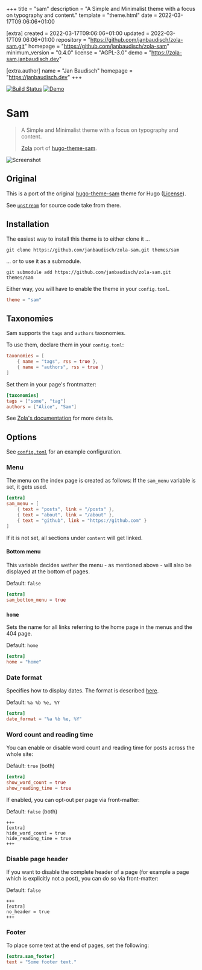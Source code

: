 
+++
title = "sam"
description = "A Simple and Minimalist theme with a focus on typography and content."
template = "theme.html"
date = 2022-03-17T09:06:06+01:00

[extra]
created = 2022-03-17T09:06:06+01:00
updated = 2022-03-17T09:06:06+01:00
repository = "https://github.com/janbaudisch/zola-sam.git"
homepage = "https://github.com/janbaudisch/zola-sam"
minimum_version = "0.4.0"
license = "AGPL-3.0"
demo = "https://zola-sam.janbaudisch.dev"

[extra.author]
name = "Jan Baudisch"
homepage = "https://janbaudisch.dev"
+++        

[![Build Status][build-img]][build-url]
[![Demo][demo-img]][demo-url]

# Sam

> A Simple and Minimalist theme with a focus on typography and content.
>
> [Zola][zola] port of [hugo-theme-sam][hugo-sam].

![Screenshot](screenshot.png)

## Original

This is a port of the original [hugo-theme-sam][hugo-sam] theme for Hugo ([License][upstream-license]).

See [`upstream`][upstream] for source code take from there.

## Installation

The easiest way to install this theme is to either clone it ...

```
git clone https://github.com/janbaudisch/zola-sam.git themes/sam
```

... or to use it as a submodule.

```
git submodule add https://github.com/janbaudisch/zola-sam.git themes/sam
```

Either way, you will have to enable the theme in your `config.toml`.

```toml
theme = "sam"
```

## Taxonomies

Sam supports the `tags` and `authors` taxonomies.

To use them, declare them in your `config.toml`:

```toml
taxonomies = [
    { name = "tags", rss = true },
    { name = "authors", rss = true }
]
```

Set them in your page's frontmatter:

```toml
[taxonomies]
tags = ["some", "tag"]
authors = ["Alice", "Sam"]
```

See [Zola's documentation][taxonomies-docs] for more details.

## Options

See [`config.toml`][config] for an example configuration.

### Menu

The menu on the index page is created as follows: If the `sam_menu` variable is set, it gets used.

```toml
[extra]
sam_menu = [
    { text = "posts", link = "/posts" },
    { text = "about", link = "/about" },
    { text = "github", link = "https://github.com" }
]
```

If it is not set, all sections under `content` will get linked.

#### Bottom menu

This variable decides wether the menu - as mentioned above - will also be displayed at the bottom of pages.

Default: `false`

```toml
[extra]
sam_bottom_menu = true
```

### `home`

Sets the name for all links referring to the home page in the menus and the 404 page.

Default: `home`

```toml
[extra]
home = "home"
```

### Date format

Specifies how to display dates. The format is described [here][date-format-docs].

Default: `%a %b %e, %Y`

```toml
[extra]
date_format = "%a %b %e, %Y"
```

### Word count and reading time

You can enable or disable word count and reading time for posts across the whole site:

Default: `true` (both)

```toml
[extra]
show_word_count = true
show_reading_time = true
```

If enabled, you can opt-out per page via front-matter:

Default: `false` (both)

```
+++
[extra]
hide_word_count = true
hide_reading_time = true
+++
```

### Disable page header

If you want to disable the complete header of a page (for example a page which is explicitly not a post), you can do so via front-matter:

Default: `false`

```
+++
[extra]
no_header = true
+++
```

### Footer

To place some text at the end of pages, set the following:

```toml
[extra.sam_footer]
text = "Some footer text."
```

[build-img]: https://builds.sr.ht/~janbaudisch/zola-sam.svg
[build-url]: https://builds.sr.ht/~janbaudisch/zola-sam
[demo-img]: https://img.shields.io/badge/demo-live-green.svg
[demo-url]: https://zola-sam.janbaudisch.dev
[zola]: https://getzola.org
[hugo-sam]: https://github.com/victoriadotdev/hugo-theme-sam
[upstream]: https://github.com/janbaudisch/zola-sam/blob/master/upstream
[upstream-license]: https://github.com/janbaudisch/zola-sam/blob/master/upstream/LICENSE
[taxonomies-docs]: https://www.getzola.org/documentation/content/taxonomies
[config]: https://github.com/janbaudisch/zola-sam/blob/master/config.toml
[date-format-docs]: https://docs.rs/chrono/latest/chrono/format/strftime/index.html

        